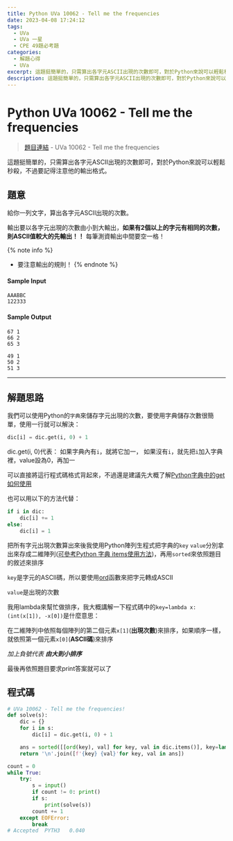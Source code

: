 ```yaml
---
title: Python UVa 10062 - Tell me the frequencies
date: 2023-04-08 17:24:12
tags:
  - UVa
  - UVa 一星
  - CPE 49題必考題
categories:
  - 解題心得
  - UVa
excerpt: 這題挺簡單的，只需算出各字元ASCII出現的次數即可，對於Python來說可以輕鬆秒殺，不過要記得注意他的輸出格式。 - Python UVa 10062 - Tell me the frequencies. 解題心得
description: 這題挺簡單的，只需算出各字元ASCII出現的次數即可，對於Python來說可以輕鬆秒殺，不過要記得注意他的輸出格式。 - Python UVa 10062 - Tell me the frequencies. 解題心得
---
```

# Python UVa 10062 - Tell me the frequencies

>[題目連結](https://onlinejudge.org/index.php?option=com_onlinejudge&Itemid=8&category=24&page=show_problem&problem=1003) - UVa 10062 - Tell me the frequencies

這題挺簡單的，只需算出各字元ASCII出現的次數即可，對於Python來說可以輕鬆秒殺，不過要記得注意他的輸出格式。

## 題意
給你一列文字，算出各字元ASCII出現的次數。

輸出要以各字元出現的次數由小到大輸出，**如果有2個以上的字元有相同的次數，則ASCII值較大的先輸出！！**
每筆測資輸出中間要空一格！

{% note info %}
 - 要注意輸出的規則！
{% endnote %}


#### Sample Input 
```text
AAABBC
122333
```

#### Sample Output 
```text
67 1
66 2
65 3

49 1
50 2
51 3
```

---

## 解題思路
我們可以使用Python的`字典`來儲存字元出現的次數，要使用字典儲存次數很簡單，使用一行就可以解決：

```python
dic[i] = dic.get(i, 0) + 1
```
dic.get(i, 0)代表：
如果字典內有`i`，就將它加一，
如果沒有`i`，就先把`i`加入字典裡，value設為0，再加一

可以直接將這行程式碼格式背起來，不過還是建議先大概了解[Python字典中的get如何使用](https://www.w3schools.com/python/ref_dictionary_get.asp)

也可以用以下的方法代替：
```python
if i in dic:
    dic[i] += 1
else:
    dic[i] = 1
```

把所有字元出現次數算出來後我使用Python陣列生程式把字典的`key` `value`分別拿出來存成二維陣列([可參考Python 字典 items使用方法](https://www.runoob.com/python/att-dictionary-items.html))，再用`sorted`來依照題目的敘述來排序

`key`是字元的ASCII碼，所以要使用[ord](https://www.runoob.com/python/python-func-ord.html)函數來把字元轉成ASCII

`value`是出現的次數

我用lambda來幫忙做排序，我大概講解一下程式碼中的`key=lambda x: (int(x[1]), -x[0])`是什麼意思：

在二維陣列中依照每個陣列的第二個元素`x[1]`(**出現次數**)來排序，如果順序一樣，就依照第一個元素`x[0]`(**ASCII碼**)來排序

*加上負號代表 **由大到小排序***

最後再依照題目要求print答案就可以了

## 程式碼
```python
# UVa 10062 - Tell me the frequencies!
def solve(s):
    dic = {}
    for i in s:
        dic[i] = dic.get(i, 0) + 1

    ans = sorted([[ord(key), val] for key, val in dic.items()], key=lambda x: (int(x[1]), -x[0]))
    return '\n'.join([f'{key} {val}'for key, val in ans])

count = 0
while True:
    try:
        s = input()
        if count != 0: print()
        if s:
            print(solve(s))
        count += 1
    except EOFError:
        break
# Accepted	PYTH3	0.040
```